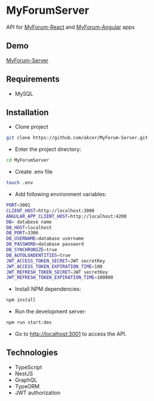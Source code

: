 # MyForumServer

API for [MyForum-React](https://github.com/akcer/MyForum-React) and [MyForum-Angular](https://github.com/akcer/MyForum-Angular) apps

## Demo

[MyForum-Server](https://my-forum-server.herokuapp.com/)

## Requirements

- MySQL

## Installation

- Clone project

```bash
git clone https://github.com/akcer/MyForum-Server.git
```

- Enter the project directory:

```bash
cd MyForumServer
```

- Create .env file

```bash
touch .env
```

- Add following environment variables:

```bash
PORT=3001
CLIENT_HOST=http://localhost:3000
ANGULAR_APP_CLIENT_HOST=http://localhost:4200
DB= databese name
DB_HOST=localhost
DB_PORT=3306
DB_USERNAME=database username
DB_PASSWORD=database password
DB_SYNCHRONIZE=true
DB_AUTOLOADENTITIES=true
JWT_ACCESS_TOKEN_SECRET=JWT secretKey
JWT_ACCESS_TOKEN_EXPIRATION_TIME=100
JWT_REFRESH_TOKEN_SECRET=JWT secretKey
JWT_REFRESH_TOKEN_EXPIRATION_TIME=100000
```

- Install NPM dependencies:

```bash
npm install
```

- Run the development server:

```bash
npm run start:dev
```

- Go to <http://localhost:3001> to access the API.

## Technologies

- TypeScript
- NestJS
- GraphQL
- TypeORM
- JWT authorization

